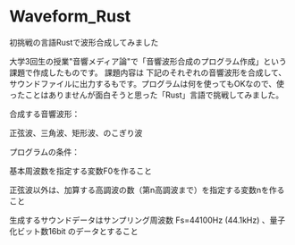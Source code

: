 # Waveform_Rust
初挑戦の言語Rustで波形合成してみました

大学3回生の授業"音響メディア論"で「音響波形合成のプログラム作成」という課題で作成したものです。 課題内容は 下記のそれぞれの音響波形を合成して、サウンドファイルに出力するもです。プログラムは何を使ってもOKなので、使ったことはありませんが面白そうと思った「Rust」言語で挑戦してみました。

合成する音響波形：

正弦波、三角波、矩形波、のこぎり波 

プログラムの条件： 

基本周波数を指定する変数F0を作ること 

正弦波以外は、加算する高調波の数（第n高調波まで）を指定する変数nを作ること 

生成するサウンドデータはサンプリング周波数 Fs=44100Hz (44.1kHz) 、量子化ビット数16bit のデータとすること
